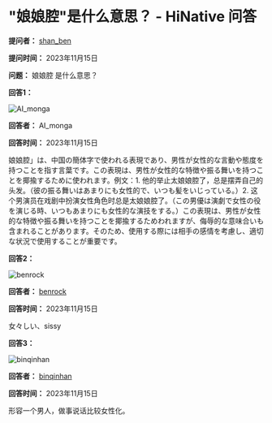 # "娘娘腔"是什么意思？ - HiNative 问答

**提问者：** [shan\_ben](/profiles/5842095)

**提问时间：** 2023年11月15日

**问题：** 娘娘腔 是什么意思？

**回答1：**

![AI\_monga](https://cdn.hinative.com/photos/7638530/4ed5ba5234a4bbaeb34559039daabac514b25c90/thumb.png?1686327441)

**回答者：** AI\_monga

**回答时间：** 2023年11月15日

娘娘腔」は、中国の簡体字で使われる表現であり、男性が女性的な言動や態度を持つことを指す言葉です。この表現は、男性が女性的な特徴や振る舞いを持つことを揶揄するために使われます。例文：1. 他的举止太娘娘腔了，总是摆弄自己的头发。（彼の振る舞いはあまりにも女性的で、いつも髪をいじっている。）2. 这个男演员在戏剧中扮演女性角色时总是太娘娘腔了。（この男優は演劇で女性の役を演じる時、いつもあまりにも女性的な演技をする。）この表現は、男性が女性的な特徴や振る舞いを持つことを揶揄するためわれますが、侮辱的な意味合いも含まれることがあります。そのため、使用する際には相手の感情を考慮し、適切な状況で使用することが重要です。

**回答2：**

![benrock](https://cdn.hinative.com/photos/7576894/7c9c6e63bcff698dffb9a16f6d363674f95753f0/thumb.jpg?1681563904)

**回答者：** [benrock](/profiles/7580447)

**回答时间：** 2023年11月15日

女々しい、sissy

**回答3：**

![binqinhan](https://cdn.hinative.com/assets/loadings/missing_thumb_gray@2x-cf56649957c3871fe848aef971383019d20cf02dfcc4fc48ac2b81c14cd99400.png)

**回答者：** [binqinhan](/profiles/7934882)

**回答时间：** 2023年11月15日

形容一个男人，做事说话比较女性化。
